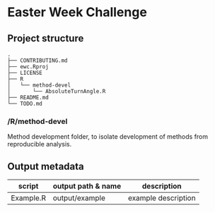 # Easter Week Challenge




## Project structure
```
.
├── CONTRIBUTING.md
├── ewc.Rproj
├── LICENSE
├── R
│   └── method-devel
│       └── AbsoluteTurnAngle.R
├── README.md
└── TODO.md
```


### /R/method-devel
Method development folder, to isolate development of methods from reproducible analysis. 



## Output metadata

script               | output path & name            | description
---------------------|-------------------------------|--------------------
Example.R            | output/example                | example description
